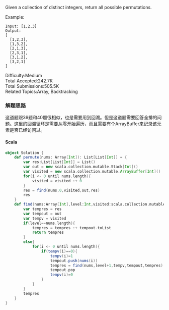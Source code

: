 Given a collection of distinct integers, return all possible permutations.

Example:
```
Input: [1,2,3]
Output:
[
  [1,2,3],
  [1,3,2],
  [2,1,3],
  [2,3,1],
  [3,1,2],
  [3,2,1]
]
```

Difficulty:Medium  
Total Accepted:242.7K  
Total Submissions:505.5K  
Related Topics:Array, Backtracking

### 解题思路
这道题跟39题和40题很相似，也是需要用到回溯。但是这道题需要回答全排的问题。这里的回溯循环是需要从零开始遍历，而且需要有个ArrayBuffer来记录该元素是否已经访问过。
#### Scala
```scala
object Solution {
    def permute(nums: Array[Int]): List[List[Int]] = {
        var res:List[List[Int]] = List()
        var out = new scala.collection.mutable.Stack[Int]()
        var visited = new scala.collection.mutable.ArrayBuffer[Int]()
        for(i <- 0 until nums.length){
            visited = visited :+ 0
        }
        res = find(nums,0,visited,out,res)
        res
    }
    def find(nums:Array[Int],level:Int,visited:scala.collection.mutable.ArrayBuffer[Int],out:scala.collection.mutable.Stack[Int],res:List[List[Int]]):List[List[Int]]={
        var tempres = res
        var tempout = out
        var tempv = visited
        if(level==nums.length){
            tempres = tempres :+ tempout.toList
            return tempres
        }
        else{
            for(i <- 0 until nums.length){
                if(tempv(i)==0){
                    tempv(i)=1
                    tempout.push(nums(i))
                    tempres = find(nums,level+1,tempv,tempout,tempres)
                    tempout.pop
                    tempv(i)=0
                }
            }
        }
        tempres
    }
}
```
